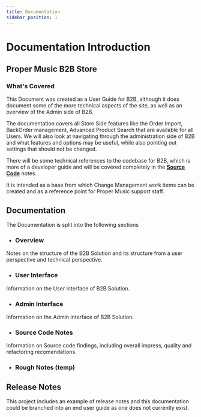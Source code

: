 ```yaml
---
title: Documentation
sidebar_position: 1
---
```


# Documentation Introduction

## Proper Music B2B Store

### What's Covered

This Document was created as a User Guide for B2B, although it does document some of the more technical aspects of the site, as well as an overview of the Admin side of B2B.

The documentation covers all Store Side features like the Order Import, BackOrder management, Advanced Product Search that are available for all Users. We will also look at navigating
through the administration side of B2B and what features and options may be useful, while also pointing out settings that should not be changed.

There will be some technical references to the codebase for B2B, which is more of a developer guide and will be covered completely in the **[Source Code](/docs/category/the-source-code)** notes.

It is intended as a base from which Change Management work items can be created and as a reference point for Proper Music support staff.

## Documentation

The Documentation is split into the following sections

- ### Overview

Notes on the structure of the B2B Solution and its structure from a user perspective and technical perspective.

- ### User Interface

Information on the User interface of B2B Solution.

- ### Admin Interface

Information on the Admin interface of B2B Solution.

- ### Source Code Notes

Information on Source code findings, including overall impress, quality and refactoring recomendations.

- ### Rough Notes (temp)
  

## Release Notes

This project includes an example of release notes and this documentation could be branched into an end user guide as one does not currently exist.

